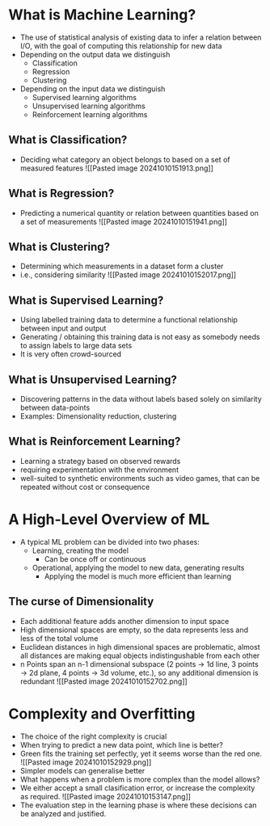 # What is Machine Learning?
- The use of statistical analysis of existing data to infer a relation between I/O, with the goal of computing this relationship for new data
- Depending on the output data we distinguish
	- Classification
	- Regression
	- Clustering
- Depending on the input data we distinguish
	- Supervised learning algorithms
	- Unsupervised learning algorithms
	- Reinforcement learning algorithms

## What is Classification?
- Deciding what category an object belongs to based on a set of measured features
 ![[Pasted image 20241010151913.png]]
## What is Regression?
- Predicting a numerical quantity or relation between quantities based on a set of measurements
![[Pasted image 20241010151941.png]]

## What is Clustering?
- Determining which measurements in a dataset form a cluster
- i.e., considering similarity
![[Pasted image 20241010152017.png]]

## What is Supervised Learning?
- Using labelled training data to determine a functional relationship between input and output
- Generating / obtaining this training data is not easy as somebody needs to assign labels to large data sets
- It is very often crowd-sourced
## What is Unsupervised Learning?
- Discovering patterns in the data without labels based solely on similarity between data-points
- Examples: Dimensionality reduction, clustering
## What is Reinforcement Learning?
- Learning a strategy based on observed rewards
- requiring experimentation with the environment
- well-suited to synthetic environments such as video games, that can be repeated without cost or consequence

# A High-Level Overview of ML

- A typical ML problem can be divided into two phases: 
	- Learning, creating the model
		- Can be once off or continuous
	- Operational, applying the model to new data, generating results
		- Applying the model is much more efficient than learning

## The curse of Dimensionality
- Each additional feature adds another dimension to input space
- High dimensional spaces are empty, so the data represents less and less of the total volume
- Euclidean distances in high dimensional spaces are problematic, almost all distances are making equal objects indistingushable from each other
- n Points span an n-1 dimensional subspace (2 points -> 1d line, 3 points -> 2d plane, 4 points -> 3d volume, etc.), so any additional dimension is redundant
![[Pasted image 20241010152702.png]]

# Complexity and Overfitting
- The choice of the right complexity is crucial 
- When trying to predict a new data point, which line is better?
- Green fits the training set perfectly, yet it seems worse than the red one.
![[Pasted image 20241010152929.png]]
- Simpler models can generalise better
- What happens when a problem is more complex than the model allows?
- We either accept a small clasification error, or increase the complexity as required. 
![[Pasted image 20241010153147.png]]
- The evaluation step in the learning phase is where these decisions can be analyzed and justified. 